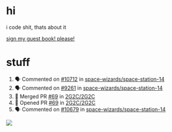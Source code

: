 # hi
i code shit, thats about it

[sign my guest book! please!](https://github.com/Just-a-Unity-Dev/Just-a-Unity-Dev/issues/new?&body=Sign%20my%20guest%20book%20by%20placing%20your%20name%20in%20the%20title,%20how%27d%20you%20get%20to%20this%20page%20and%20why?%20Don%27t%20forget%20you%20have%20an%20entire%20notebook%20in%20your%20hands!)


# stuff
<!--START_SECTION:activity-->
1. 🗣 Commented on [#10712](https://github.com/space-wizards/space-station-14/issues/10712) in [space-wizards/space-station-14](https://github.com/space-wizards/space-station-14)
2. 🗣 Commented on [#9261](https://github.com/space-wizards/space-station-14/issues/9261) in [space-wizards/space-station-14](https://github.com/space-wizards/space-station-14)
3. 🎉 Merged PR [#69](https://github.com/2G2C/2G2C/pull/69) in [2G2C/2G2C](https://github.com/2G2C/2G2C)
4. 💪 Opened PR [#69](https://github.com/2G2C/2G2C/pull/69) in [2G2C/2G2C](https://github.com/2G2C/2G2C)
5. 🗣 Commented on [#10679](https://github.com/space-wizards/space-station-14/issues/10679) in [space-wizards/space-station-14](https://github.com/space-wizards/space-station-14)
<!--END_SECTION:activity-->

![](https://github-profile-summary-cards.vercel.app/api/cards/profile-details?username=Just-a-Unity-Dev&theme=solarized_dark)
